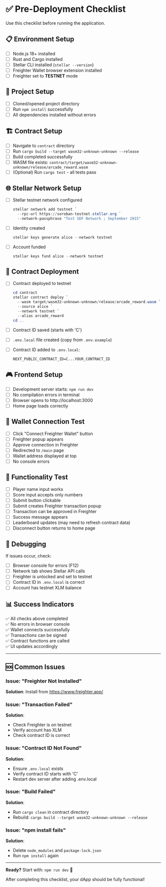 # ✅ Pre-Deployment Checklist

Use this checklist before running the application.

## 📋 Environment Setup

- [ ] Node.js 18+ installed
- [ ] Rust and Cargo installed
- [ ] Stellar CLI installed (`stellar --version`)
- [ ] Freighter Wallet browser extension installed
- [ ] Freighter set to **TESTNET** mode

## 🔧 Project Setup

- [ ] Cloned/opened project directory
- [ ] Run `npm install` successfully
- [ ] All dependencies installed without errors

## 🏗️ Contract Setup

- [ ] Navigate to `contract` directory
- [ ] Run `cargo build --target wasm32-unknown-unknown --release`
- [ ] Build completed successfully
- [ ] WASM file exists: `contract/target/wasm32-unknown-unknown/release/arcade_reward.wasm`
- [ ] (Optional) Run `cargo test` - all tests pass

## 🌐 Stellar Network Setup

- [ ] Stellar testnet network configured
  ```powershell
  stellar network add testnet `
    --rpc-url https://soroban-testnet.stellar.org `
    --network-passphrase "Test SDF Network ; September 2015"
  ```

- [ ] Identity created
  ```powershell
  stellar keys generate alice --network testnet
  ```

- [ ] Account funded
  ```powershell
  stellar keys fund alice --network testnet
  ```

## 🚀 Contract Deployment

- [ ] Contract deployed to testnet
  ```powershell
  cd contract
  stellar contract deploy `
    --wasm target/wasm32-unknown-unknown/release/arcade_reward.wasm `
    --source alice `
    --network testnet `
    --alias arcade_reward
  cd ..
  ```

- [ ] Contract ID saved (starts with 'C')
- [ ] `.env.local` file created (copy from `.env.example`)
- [ ] Contract ID added to `.env.local`:
  ```
  NEXT_PUBLIC_CONTRACT_ID=C...YOUR_CONTRACT_ID
  ```

## 🎮 Frontend Setup

- [ ] Development server starts: `npm run dev`
- [ ] No compilation errors in terminal
- [ ] Browser opens to http://localhost:3000
- [ ] Home page loads correctly

## 🔌 Wallet Connection Test

- [ ] Click "Connect Freighter Wallet" button
- [ ] Freighter popup appears
- [ ] Approve connection in Freighter
- [ ] Redirected to `/main` page
- [ ] Wallet address displayed at top
- [ ] No console errors

## 🎯 Functionality Test

- [ ] Player name input works
- [ ] Score input accepts only numbers
- [ ] Submit button clickable
- [ ] Submit creates Freighter transaction popup
- [ ] Transaction can be approved in Freighter
- [ ] Success message appears
- [ ] Leaderboard updates (may need to refresh contract data)
- [ ] Disconnect button returns to home page

## 🐛 Debugging

If issues occur, check:

- [ ] Browser console for errors (F12)
- [ ] Network tab shows Stellar API calls
- [ ] Freighter is unlocked and set to testnet
- [ ] Contract ID in `.env.local` is correct
- [ ] Account has testnet XLM balance

## 📊 Success Indicators

✅ All checks above completed  
✅ No errors in browser console  
✅ Wallet connects successfully  
✅ Transactions can be signed  
✅ Contract functions are called  
✅ UI updates accordingly  

---

## 🆘 Common Issues

### Issue: "Freighter Not Installed"
**Solution**: Install from https://www.freighter.app/

### Issue: "Transaction Failed"
**Solution**: 
- Check Freighter is on testnet
- Verify account has XLM
- Check contract ID is correct

### Issue: "Contract ID Not Found"
**Solution**: 
- Ensure `.env.local` exists
- Verify contract ID starts with 'C'
- Restart dev server after adding .env.local

### Issue: "Build Failed"
**Solution**:
- Run `cargo clean` in contract directory
- Rebuild: `cargo build --target wasm32-unknown-unknown --release`

### Issue: "npm install fails"
**Solution**:
- Delete `node_modules` and `package-lock.json`
- Run `npm install` again

---

**Ready?** Start with: `npm run dev` 🚀

After completing this checklist, your dApp should be fully functional!

